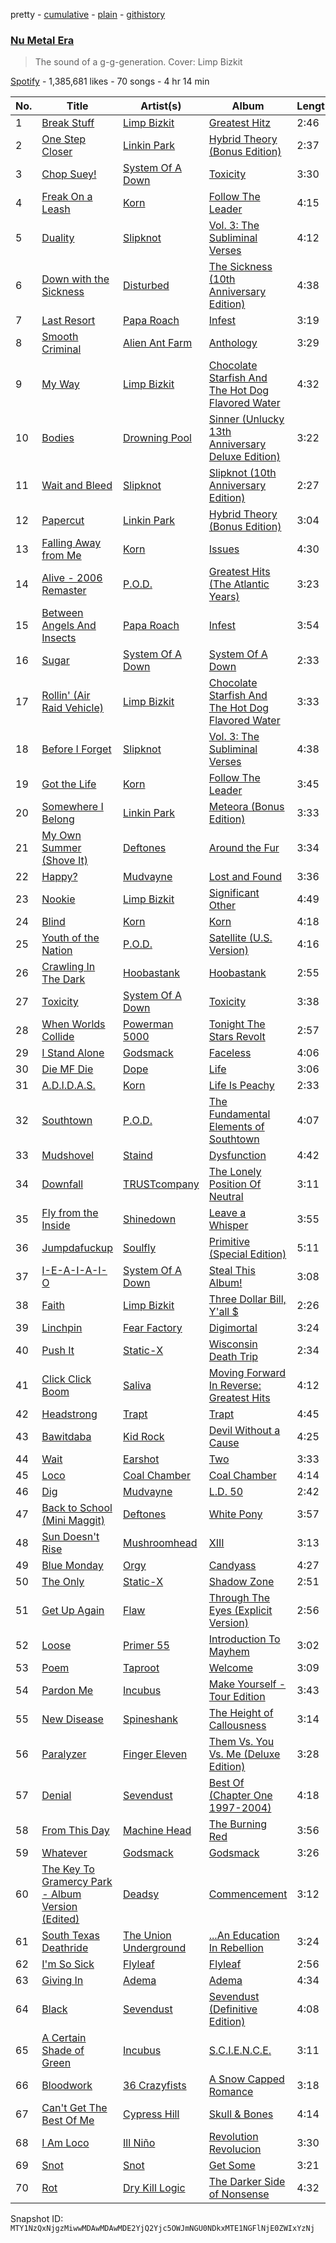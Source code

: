 pretty - [cumulative](/playlists/cumulative/37i9dQZF1DXcfZ6moR6J0G.md) - [plain](/playlists/plain/37i9dQZF1DXcfZ6moR6J0G) - [githistory](https://github.githistory.xyz/mackorone/spotify-playlist-archive/blob/main/playlists/plain/37i9dQZF1DXcfZ6moR6J0G)

### [Nu Metal Era](https://open.spotify.com/playlist/37i9dQZF1DXcfZ6moR6J0G)

> The sound of a g\-g\-generation\. Cover: Limp Bizkit

[Spotify](https://open.spotify.com/user/spotify) - 1,385,681 likes - 70 songs - 4 hr 14 min

| No. | Title | Artist(s) | Album | Length |
|---|---|---|---|---|
| 1 | [Break Stuff](https://open.spotify.com/track/2YC6ET3q1F29B0V7UcPV70) | [Limp Bizkit](https://open.spotify.com/artist/165ZgPlLkK7bf5bDoFc6Sb) | [Greatest Hitz](https://open.spotify.com/album/50na3UenOpUOS1uuWXM0AY) | 2:46 |
| 2 | [One Step Closer](https://open.spotify.com/track/3K4HG9evC7dg3N0R9cYqk4) | [Linkin Park](https://open.spotify.com/artist/6XyY86QOPPrYVGvF9ch6wz) | [Hybrid Theory \(Bonus Edition\)](https://open.spotify.com/album/6hPkbAV3ZXpGZBGUvL6jVM) | 2:37 |
| 3 | [Chop Suey!](https://open.spotify.com/track/2DlHlPMa4M17kufBvI2lEN) | [System Of A Down](https://open.spotify.com/artist/5eAWCfyUhZtHHtBdNk56l1) | [Toxicity](https://open.spotify.com/album/6jWde94ln40epKIQCd8XUh) | 3:30 |
| 4 | [Freak On a Leash](https://open.spotify.com/track/6W21LNLz9Sw7sUSNWMSHRu) | [Korn](https://open.spotify.com/artist/3RNrq3jvMZxD9ZyoOZbQOD) | [Follow The Leader](https://open.spotify.com/album/0gsiszk6JWYwAyGvaTTud4) | 4:15 |
| 5 | [Duality](https://open.spotify.com/track/61mWefnWQOLf90gepjOCb3) | [Slipknot](https://open.spotify.com/artist/05fG473iIaoy82BF1aGhL8) | [Vol\. 3: The Subliminal Verses](https://open.spotify.com/album/4ZDBQSIDIZRUBOG2OHcN3T) | 4:12 |
| 6 | [Down with the Sickness](https://open.spotify.com/track/4ImIJRZNJhNQLLdUFSYJoS) | [Disturbed](https://open.spotify.com/artist/3TOqt5oJwL9BE2NG9MEwDa) | [The Sickness \(10th Anniversary Edition\)](https://open.spotify.com/album/07w0hGS9XUdFsPBvDHy16y) | 4:38 |
| 7 | [Last Resort](https://open.spotify.com/track/5eek2X5459T1HoYJk2CKXv) | [Papa Roach](https://open.spotify.com/artist/4RddZ3iHvSpGV4dvATac9X) | [Infest](https://open.spotify.com/album/3VdXq4YQIt3ugs05SjFmsD) | 3:19 |
| 8 | [Smooth Criminal](https://open.spotify.com/track/5z6xHjCZr7a7AIcy8sPBKy) | [Alien Ant Farm](https://open.spotify.com/artist/6TZdvF1kFzwnQLgHQynzsO) | [Anthology](https://open.spotify.com/album/5klPnHQ5dy6Qm2Ul7h1lp5) | 3:29 |
| 9 | [My Way](https://open.spotify.com/track/2gSVKxPDww9Eep5rdvtdem) | [Limp Bizkit](https://open.spotify.com/artist/165ZgPlLkK7bf5bDoFc6Sb) | [Chocolate Starfish And The Hot Dog Flavored Water](https://open.spotify.com/album/5mi7FKaWE5CtcOjdyxScA7) | 4:32 |
| 10 | [Bodies](https://open.spotify.com/track/1cqWEQ6TRfYr3SBNh7Ni2w) | [Drowning Pool](https://open.spotify.com/artist/1E4r4z7ivGUcSAnCbINJ9v) | [Sinner \(Unlucky 13th Anniversary Deluxe Edition\)](https://open.spotify.com/album/74n5sNia8GcWvAeJ1z40Tb) | 3:22 |
| 11 | [Wait and Bleed](https://open.spotify.com/track/2gscB6kDOmrv1P6qs2KXE3) | [Slipknot](https://open.spotify.com/artist/05fG473iIaoy82BF1aGhL8) | [Slipknot \(10th Anniversary Edition\)](https://open.spotify.com/album/2dL9Q5AtIv4Rw1L6lKcIUc) | 2:27 |
| 12 | [Papercut](https://open.spotify.com/track/1Vej0qeQ3ioKwpI6FUbRv1) | [Linkin Park](https://open.spotify.com/artist/6XyY86QOPPrYVGvF9ch6wz) | [Hybrid Theory \(Bonus Edition\)](https://open.spotify.com/album/6hPkbAV3ZXpGZBGUvL6jVM) | 3:04 |
| 13 | [Falling Away from Me](https://open.spotify.com/track/2F6FfZ4w8z3eJpSxPotVO5) | [Korn](https://open.spotify.com/artist/3RNrq3jvMZxD9ZyoOZbQOD) | [Issues](https://open.spotify.com/album/5U0pevIOTrPoDsN8YsBCBh) | 4:30 |
| 14 | [Alive \- 2006 Remaster](https://open.spotify.com/track/3IRovqSVYx3CNtDWRebsET) | [P.O.D.](https://open.spotify.com/artist/6KO6G41BBLTDNYOLefWTMU) | [Greatest Hits \(The Atlantic Years\)](https://open.spotify.com/album/1i3YXOzNkaykTt6CxWGOOU) | 3:23 |
| 15 | [Between Angels And Insects](https://open.spotify.com/track/24z528iI9kZu5LbkLainjI) | [Papa Roach](https://open.spotify.com/artist/4RddZ3iHvSpGV4dvATac9X) | [Infest](https://open.spotify.com/album/0BHa0ePkvGAVKymB4FU58m) | 3:54 |
| 16 | [Sugar](https://open.spotify.com/track/1Ym3JWJG8HFJU2NbXavZ6a) | [System Of A Down](https://open.spotify.com/artist/5eAWCfyUhZtHHtBdNk56l1) | [System Of A Down](https://open.spotify.com/album/4T0mAffZnPKUW2QTcSX5zG) | 2:33 |
| 17 | [Rollin' \(Air Raid Vehicle\)](https://open.spotify.com/track/3IV4swNduIRunHREK80owz) | [Limp Bizkit](https://open.spotify.com/artist/165ZgPlLkK7bf5bDoFc6Sb) | [Chocolate Starfish And The Hot Dog Flavored Water](https://open.spotify.com/album/5mi7FKaWE5CtcOjdyxScA7) | 3:33 |
| 18 | [Before I Forget](https://open.spotify.com/track/6wqJeItl3Vc3az4ZicSQAB) | [Slipknot](https://open.spotify.com/artist/05fG473iIaoy82BF1aGhL8) | [Vol\. 3: The Subliminal Verses](https://open.spotify.com/album/4ZDBQSIDIZRUBOG2OHcN3T) | 4:38 |
| 19 | [Got the Life](https://open.spotify.com/track/6nJPHXRpKYv2yqtalEjKy5) | [Korn](https://open.spotify.com/artist/3RNrq3jvMZxD9ZyoOZbQOD) | [Follow The Leader](https://open.spotify.com/album/0gsiszk6JWYwAyGvaTTud4) | 3:45 |
| 20 | [Somewhere I Belong](https://open.spotify.com/track/3fjmSxt0PskST13CSdBUFx) | [Linkin Park](https://open.spotify.com/artist/6XyY86QOPPrYVGvF9ch6wz) | [Meteora \(Bonus Edition\)](https://open.spotify.com/album/0f7R0jf0pcTb6K6IVVPcMD) | 3:33 |
| 21 | [My Own Summer \(Shove It\)](https://open.spotify.com/track/1158ckiB5S4cpsdYHDB9IF) | [Deftones](https://open.spotify.com/artist/6Ghvu1VvMGScGpOUJBAHNH) | [Around the Fur](https://open.spotify.com/album/7o4UsmV37Sg5It2Eb7vHzu) | 3:34 |
| 22 | [Happy?](https://open.spotify.com/track/0INUE1K7cEiE8VH63Rv5RJ) | [Mudvayne](https://open.spotify.com/artist/2Pfv2w8a20xzC7Dr7QXRqM) | [Lost and Found](https://open.spotify.com/album/0dCRu5tVhx9fvbVZSxfjfP) | 3:36 |
| 23 | [Nookie](https://open.spotify.com/track/1TEZWG1FdjzDdercCguTwj) | [Limp Bizkit](https://open.spotify.com/artist/165ZgPlLkK7bf5bDoFc6Sb) | [Significant Other](https://open.spotify.com/album/3HCCUaRSjHSFOe4fqE0BiP) | 4:49 |
| 24 | [Blind](https://open.spotify.com/track/1pr9TZGOXeJUggIal1Wq3R) | [Korn](https://open.spotify.com/artist/3RNrq3jvMZxD9ZyoOZbQOD) | [Korn](https://open.spotify.com/album/7D3XFJlfZIkmGWqZXm2X8z) | 4:18 |
| 25 | [Youth of the Nation](https://open.spotify.com/track/0UrWr7Jnu1heq1o99ZwUd0) | [P.O.D.](https://open.spotify.com/artist/6KO6G41BBLTDNYOLefWTMU) | [Satellite \(U.S\. Version\)](https://open.spotify.com/album/4eUmncMYQRg0Ot29KKqbuk) | 4:16 |
| 26 | [Crawling In The Dark](https://open.spotify.com/track/1eK4KsyjAzr2xJ86Tj5SWa) | [Hoobastank](https://open.spotify.com/artist/2MqhkhX4npxDZ62ObR5ELO) | [Hoobastank](https://open.spotify.com/album/31WICFGGJBKetL5NZG5nbg) | 2:55 |
| 27 | [Toxicity](https://open.spotify.com/track/0snQkGI5qnAmohLE7jTsTn) | [System Of A Down](https://open.spotify.com/artist/5eAWCfyUhZtHHtBdNk56l1) | [Toxicity](https://open.spotify.com/album/6jWde94ln40epKIQCd8XUh) | 3:38 |
| 28 | [When Worlds Collide](https://open.spotify.com/track/4xfcKZRY6LnjfZwE5lVJp0) | [Powerman 5000](https://open.spotify.com/artist/5imUS9dQyCbAjUEJJ9QyWC) | [Tonight The Stars Revolt](https://open.spotify.com/album/6ddsr0JgiHHEN0FBGwme21) | 2:57 |
| 29 | [I Stand Alone](https://open.spotify.com/track/6eYUbXmncekAKMYZcsSkyD) | [Godsmack](https://open.spotify.com/artist/6gZq1Q6bdOxsUPUG1TaFbF) | [Faceless](https://open.spotify.com/album/1iNAtkD0iP1wEE8ItzfjZk) | 4:06 |
| 30 | [Die MF Die](https://open.spotify.com/track/5bU4KX47KqtDKKaLM4QCzh) | [Dope](https://open.spotify.com/artist/7fWgqc4HJi3pcHhK8hKg2p) | [Life](https://open.spotify.com/album/7lRvSWMUCTIjkvZQLy4yBx) | 3:06 |
| 31 | [A.D.I.D.A.S.](https://open.spotify.com/track/0xgsyoVvRFSYvV5cdtYhX1) | [Korn](https://open.spotify.com/artist/3RNrq3jvMZxD9ZyoOZbQOD) | [Life Is Peachy](https://open.spotify.com/album/2b813fSxxzp9lcOfnLrrTH) | 2:33 |
| 32 | [Southtown](https://open.spotify.com/track/5tJjQIhH6mH3PhG1DjW3gD) | [P.O.D.](https://open.spotify.com/artist/6KO6G41BBLTDNYOLefWTMU) | [The Fundamental Elements of Southtown](https://open.spotify.com/album/3m4tEvOqwOSk3Yy5apKaFq) | 4:07 |
| 33 | [Mudshovel](https://open.spotify.com/track/6264zKFgXM13JuRBX4MMyD) | [Staind](https://open.spotify.com/artist/5KDIH2gF0VpelTqyQS7udb) | [Dysfunction](https://open.spotify.com/album/4fLp0YBi1chfMHSBkIeI6w) | 4:42 |
| 34 | [Downfall](https://open.spotify.com/track/55a9zQ8GXMw3gApQosXMHC) | [TRUSTcompany](https://open.spotify.com/artist/21ALJSG7U07dShegeJQ2xA) | [The Lonely Position Of Neutral](https://open.spotify.com/album/5f9GZ6P4GWFodpEezBtSEm) | 3:11 |
| 35 | [Fly from the Inside](https://open.spotify.com/track/2DpBRXSlfNEWHf8PQkAVvQ) | [Shinedown](https://open.spotify.com/artist/70BYFdaZbEKbeauJ670ysI) | [Leave a Whisper](https://open.spotify.com/album/2lz1uIcRkCP6h6AoO7oCI6) | 3:55 |
| 36 | [Jumpdafuckup](https://open.spotify.com/track/1UwwbPgKGOoSbqqHm9Xxzn) | [Soulfly](https://open.spotify.com/artist/6159IBm5gLPwG4BcJXseXc) | [Primitive \(Special Edition\)](https://open.spotify.com/album/5d9Rip6cM1xM8uYVepN70l) | 5:11 |
| 37 | [I\-E\-A\-I\-A\-I\-O](https://open.spotify.com/track/3RgDvs9Jpvn3kUuaTek1R5) | [System Of A Down](https://open.spotify.com/artist/5eAWCfyUhZtHHtBdNk56l1) | [Steal This Album!](https://open.spotify.com/album/6lA1sGw7eCv27bcpd5E0wT) | 3:08 |
| 38 | [Faith](https://open.spotify.com/track/3R9B4XUKlqZ1Thh7OFD6ck) | [Limp Bizkit](https://open.spotify.com/artist/165ZgPlLkK7bf5bDoFc6Sb) | [Three Dollar Bill, Y'all $](https://open.spotify.com/album/6qcmaQ29rD2o6Aab1Jnvjv) | 2:26 |
| 39 | [Linchpin](https://open.spotify.com/track/4qjvr0qMFUo26SxwC4VygS) | [Fear Factory](https://open.spotify.com/artist/74Hj7BmnUXyx2udrIEIKwX) | [Digimortal](https://open.spotify.com/album/3BBDp81EDmExUsPDKERVkN) | 3:24 |
| 40 | [Push It](https://open.spotify.com/track/6O7pihLJgeqxUnG7u9oYL2) | [Static\-X](https://open.spotify.com/artist/7JDSHlDdVTo7aZKdQZ53Vf) | [Wisconsin Death Trip](https://open.spotify.com/album/2WRLwr5MIIXr9gAWOOQ6J5) | 2:34 |
| 41 | [Click Click Boom](https://open.spotify.com/track/55SUneDPq3ZOrJi8sVG78G) | [Saliva](https://open.spotify.com/artist/5S6hjAxgxjsLylsTtMIimO) | [Moving Forward In Reverse: Greatest Hits](https://open.spotify.com/album/2DUQWxuRC0J8Nn3ejQHROx) | 4:12 |
| 42 | [Headstrong](https://open.spotify.com/track/1AEYT6VxrxXPMoQUxsY0E4) | [Trapt](https://open.spotify.com/artist/1UdQqCUR7RwB9YYJONwbdM) | [Trapt](https://open.spotify.com/album/4jd0qgZ4gaHW6b0lgpZKWk) | 4:45 |
| 43 | [Bawitdaba](https://open.spotify.com/track/0f37VQs969vZUL4gVfHRV9) | [Kid Rock](https://open.spotify.com/artist/7dOBabd5O4CvKrg4iriHTM) | [Devil Without a Cause](https://open.spotify.com/album/7nFlAxnXMrQRpM1R80pKQm) | 4:25 |
| 44 | [Wait](https://open.spotify.com/track/45R6DmpsaoqLujIn6qPTPH) | [Earshot](https://open.spotify.com/artist/6eeYhqOX2cpsiHY6gVuvPA) | [Two](https://open.spotify.com/album/0LRzUvkIwBzRFDjKCo2cfe) | 3:33 |
| 45 | [Loco](https://open.spotify.com/track/34SVUs66rBnOqsCJl45Ek8) | [Coal Chamber](https://open.spotify.com/artist/69k6uTSZMPLpSnhmLCiKxQ) | [Coal Chamber](https://open.spotify.com/album/1f67cRBr8LloCk9sEdUINv) | 4:14 |
| 46 | [Dig](https://open.spotify.com/track/7vrLphPq4yjaX7jiDdd2Nc) | [Mudvayne](https://open.spotify.com/artist/2Pfv2w8a20xzC7Dr7QXRqM) | [L.D\. 50](https://open.spotify.com/album/79cxLehm2WE9NMIRcJaqK9) | 2:42 |
| 47 | [Back to School \(Mini Maggit\)](https://open.spotify.com/track/0Qrb3L8JgreLBW8g4qyan9) | [Deftones](https://open.spotify.com/artist/6Ghvu1VvMGScGpOUJBAHNH) | [White Pony](https://open.spotify.com/album/5LEXck3kfixFaA3CqVE7bC) | 3:57 |
| 48 | [Sun Doesn't Rise](https://open.spotify.com/track/0xSPKfb6uamJnPTX6sRWy5) | [Mushroomhead](https://open.spotify.com/artist/18absyD7lQaXUDBXnyzU8M) | [XIII](https://open.spotify.com/album/1BTjlNksap1sBph54yGv6x) | 3:13 |
| 49 | [Blue Monday](https://open.spotify.com/track/5267gVdYWrLoz6ClOhlqmE) | [Orgy](https://open.spotify.com/artist/4uYwLU7k03RCQSRXGtQGg0) | [Candyass](https://open.spotify.com/album/5iprjaDXa5reRKpCL6L99A) | 4:27 |
| 50 | [The Only](https://open.spotify.com/track/35ZmCVnfYRdK1iLGCxNhMa) | [Static\-X](https://open.spotify.com/artist/7JDSHlDdVTo7aZKdQZ53Vf) | [Shadow Zone](https://open.spotify.com/album/6ArsYtEDpoPxrCQXG4rHw3) | 2:51 |
| 51 | [Get Up Again](https://open.spotify.com/track/3tpFewlKhFoWp46WUVAuth) | [Flaw](https://open.spotify.com/artist/4hFScNSgSkApFw193xlyH7) | [Through The Eyes \(Explicit Version\)](https://open.spotify.com/album/72wOWW1ayFNvYwSC555L6b) | 2:56 |
| 52 | [Loose](https://open.spotify.com/track/5u07rgQcg8F2xIZp90lm3p) | [Primer 55](https://open.spotify.com/artist/6jnxIScI1LhNdbLNbTDNwY) | [Introduction To Mayhem](https://open.spotify.com/album/1TwA6wlxYBuYZi8xb3Hk76) | 3:02 |
| 53 | [Poem](https://open.spotify.com/track/7mQwxVogsnpR3h6AJLQLlR) | [Taproot](https://open.spotify.com/artist/319rafipfKvd4cqaOwWIvA) | [Welcome](https://open.spotify.com/album/713d2aig86cskmj4zdL9nR) | 3:09 |
| 54 | [Pardon Me](https://open.spotify.com/track/3FJuFr00K5IpgvTCDDaqW5) | [Incubus](https://open.spotify.com/artist/3YcBF2ttyueytpXtEzn1Za) | [Make Yourself \- Tour Edition](https://open.spotify.com/album/4nO7EUWCOzqHK3iGDXDzzU) | 3:43 |
| 55 | [New Disease](https://open.spotify.com/track/5xqi4X6J5PHwndSJc7YLYH) | [Spineshank](https://open.spotify.com/artist/6fmbbxNvgHkglIakp1Wrv4) | [The Height of Callousness](https://open.spotify.com/album/5EdPM4V1kWFrFPniEvS5LL) | 3:14 |
| 56 | [Paralyzer](https://open.spotify.com/track/28IEbk5a7twNTbUEvWslUb) | [Finger Eleven](https://open.spotify.com/artist/0niJkG4tKkne3zwr7I8n9n) | [Them Vs\. You Vs\. Me \(Deluxe Edition\)](https://open.spotify.com/album/2pCfqddO9tLKRz3wzSNGsZ) | 3:28 |
| 57 | [Denial](https://open.spotify.com/track/12nGRgtkjrqb3mvsEp4yKj) | [Sevendust](https://open.spotify.com/artist/35Uu85Pq33mK8x1jYqsHY2) | [Best Of \(Chapter One 1997\-2004\)](https://open.spotify.com/album/0YIzJF9rLdrK9KzADZjYVe) | 4:18 |
| 58 | [From This Day](https://open.spotify.com/track/2GQxHKJLYTDVQ5mtNhHD37) | [Machine Head](https://open.spotify.com/artist/0lVlNsuGaOr9vMHCZIAKMt) | [The Burning Red](https://open.spotify.com/album/3hOfgUH1xNzCeJgANjO5dA) | 3:56 |
| 59 | [Whatever](https://open.spotify.com/track/6PHn6aXuM2FkzonGWJxY28) | [Godsmack](https://open.spotify.com/artist/6gZq1Q6bdOxsUPUG1TaFbF) | [Godsmack](https://open.spotify.com/album/1w7vC8hjYXhK1fS5cM2fUM) | 3:26 |
| 60 | [The Key To Gramercy Park \- Album Version \(Edited\)](https://open.spotify.com/track/56RVUS1Yo2YxkhU9bIi2i1) | [Deadsy](https://open.spotify.com/artist/1RBQSFgtcUFw4LXSw0tUBq) | [Commencement](https://open.spotify.com/album/2kBPVOM0vVUlihWChxqWMD) | 3:12 |
| 61 | [South Texas Deathride](https://open.spotify.com/track/4DenxoUslmyLJB5vzurCBD) | [The Union Underground](https://open.spotify.com/artist/54akiBa0DkNM3qkhnGRflb) | [...An Education In Rebellion](https://open.spotify.com/album/5owwvzRpYAdnhc2Xe8aq76) | 3:24 |
| 62 | [I'm So Sick](https://open.spotify.com/track/3v0ylYF51SKkgAi4PrfKTq) | [Flyleaf](https://open.spotify.com/artist/4IliztYDlfMvzQzbx50o60) | [Flyleaf](https://open.spotify.com/album/0k64QfYJiwT7ko5K8z91S3) | 2:56 |
| 63 | [Giving In](https://open.spotify.com/track/1OGFtaUgHAQjtSk7mhDwr9) | [Adema](https://open.spotify.com/artist/3n4ersmDo55xV4fPSCKpXb) | [Adema](https://open.spotify.com/album/2px7Z3Hvmb846rH8JHIiJh) | 4:34 |
| 64 | [Black](https://open.spotify.com/track/5DoTRJlzMaGAMHPTDrfvfW) | [Sevendust](https://open.spotify.com/artist/35Uu85Pq33mK8x1jYqsHY2) | [Sevendust \(Definitive Edition\)](https://open.spotify.com/album/7tpMJufRsPz0EPv5hZSWs3) | 4:08 |
| 65 | [A Certain Shade of Green](https://open.spotify.com/track/2e3BZM6rOrUpF0SvvhV8WR) | [Incubus](https://open.spotify.com/artist/3YcBF2ttyueytpXtEzn1Za) | [S.C.I.E.N.C.E.](https://open.spotify.com/album/0XC5hMpEFLDSuRxc5bVtIZ) | 3:11 |
| 66 | [Bloodwork](https://open.spotify.com/track/201NunZ5rsvabQoX2PxMlS) | [36 Crazyfists](https://open.spotify.com/artist/4ijGLY4dzlurDh7jqH3tW7) | [A Snow Capped Romance](https://open.spotify.com/album/4RXbqQIZqHp5VhyhQZkvD9) | 3:18 |
| 67 | [Can't Get The Best Of Me](https://open.spotify.com/track/2gPYmTCoxBexu2o0zLwWt1) | [Cypress Hill](https://open.spotify.com/artist/4P0dddbxPil35MNN9G2MEX) | [Skull & Bones](https://open.spotify.com/album/6kh33c4HHolI6T8V1cAFuP) | 4:14 |
| 68 | [I Am Loco](https://open.spotify.com/track/3jmelhU4kuytaLPLeiAerH) | [Ill Niño](https://open.spotify.com/artist/1xJ6l1VXgGuyZ0uhu27caF) | [Revolution Revolucion](https://open.spotify.com/album/4IrzBBK9aFlpjtcdi9lAVJ) | 3:30 |
| 69 | [Snot](https://open.spotify.com/track/3KNoT6ldHrGS82S9bYeUk4) | [Snot](https://open.spotify.com/artist/6TnlohrPbZ8D0JvJp9S1t8) | [Get Some](https://open.spotify.com/album/4BvZjpnr3SBg8bKQ5hzn9f) | 3:21 |
| 70 | [Rot](https://open.spotify.com/track/78SOBkauu6CnXV2OtpDrHK) | [Dry Kill Logic](https://open.spotify.com/artist/01JN808vH1vhH7O7IsyRgX) | [The Darker Side of Nonsense](https://open.spotify.com/album/2MwTe2PM8IAZy84vfYtpEz) | 4:32 |

Snapshot ID: `MTY1NzQxNjgzMiwwMDAwMDAwMDE2YjQ2Yjc5OWJmNGU0NDkxMTE1NGFlNjE0ZWIxYzNj`
